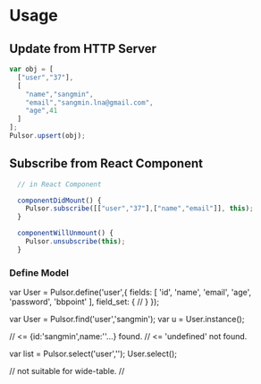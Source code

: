 # Usage

## Update from HTTP Server

```javascript
var obj = [
  ["user","37"],
  [
    "name","sangmin",
    "email","sangmin.lna@gmail.com",
    "age",41
  ]
];
Pulsor.upsert(obj);
```


## Subscribe from React Component

```javascript
  // in React Component

  componentDidMount() {
    Pulsor.subscribe([["user","37"],["name","email"]], this);
  }

  componentWillUnmount() {
    Pulsor.unsubscribe(this);
  }
```



### Define Model

var User = Pulsor.define('user',{
  fields: [
    'id',
    'name',
    'email',
    'age',
    'password',
    'bbpoint'
  ],
  field_set: {
    //
  }
});

var User = Pulsor.find('user','sangmin');
var u = User.instance();

//  <=  {id:'sangmin',name:''...}     found.
//  <=  'undefined'                   not found.

var list = Pulsor.select('user','');
User.select();

//  not suitable for wide-table.
//
